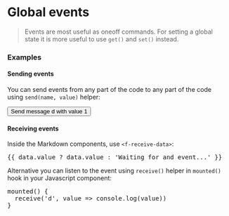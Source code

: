 # Global events

> Events are most useful as oneoff commands. For setting a global state it is more useful to use `get()` and `set()` instead.

### Examples

#### Sending events

You can send events from any part of the code to any part of the code using `send(name, value)` helper:

<button v-on:click="send('d', 1)">
  Send message d with value 1
</button>

<p />

#### Receiving events

Inside the Markdown components, use `<f-receive-data>`:

<f-receive name="d">
  <pre slot-scope="data">{{ data.value ? data.value : 'Waiting for and event...' }}</pre>
</f-receive>

Alternative you can listen to the event using `receive()` helper in `mounted()` hook in your Javascript component:

<pre>
mounted() {
  receive('d', value => console.log(value))
}
</pre>